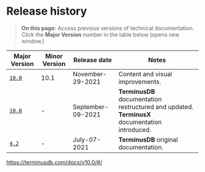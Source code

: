# Release history

> **On this page:** Access previous versions of technical documentation. Click the **Major Version** number in the table below (opens new window.)    

| Major Version | Minor Version | Release date | Notes |
| -- | -- | -- | -- |
| [`10.0`](https://terminusdb.com/docs/v10.0/#/) | 10.1 | November-29-2021 | Content and visual improvements. |
| [`10.0`](https://terminusdb.com/docs/v10.0/#/) | - | September-09-2021 | **TerminusDB** documentation restructured and updated. **TerminusX** documentation introduced. |
| [`4.2`](https://terminusdb.com/docs/v4.2/#/) | - | July-07-2021 | **TerminusDB** original documentation. |



https://terminusdb.com/docs/v10.0/#/
